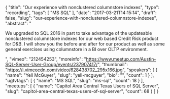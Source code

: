 {
  "title": "Our experience with nonclustered columnstore indexes",
  "type": "recording",
  "tags": [
    "MS SQL"
  ],
  "date": "2017-03-21T14:15:14",
  "draft": false,
  "slug": "our-experience-with-nonclustered-columnstore-indexes",
  "abstract": "<p>We upgraded to SQL 2016 in part to take advantage of the updateable nonclustered columnstore indexes for our web based Credit Risk product for D&B. I will show you the before and after for our product as well as some general exercises using columnstore in a BI over OLTP environment.</p>",
  "vimeo": "212454253",
  "moreinfo": "https://www.meetup.com/Austin-SQL-Server-User-Group/events/237907417/",
  "thumbnail": "https://i.vimeocdn.com/video/628438702_295x166.jpg",
  "speakers": [
    {
      "name": "Yell McGuyer",
      "slug": "yell-mcguyer",
      "bio": "",
      "count": 1
    }
  ],
  "ugtvtags": [
    {
      "name": "MS SQL",
      "slug": "ms-sql",
      "count": 18
    }
  ],
  "meetups": [
    {
      "name": "Capitol Area Central Texas Users of SQL Server",
      "slug": "capitol-area-central-texas-users-of-sql-server",
      "count": 68
    }
  ]
}